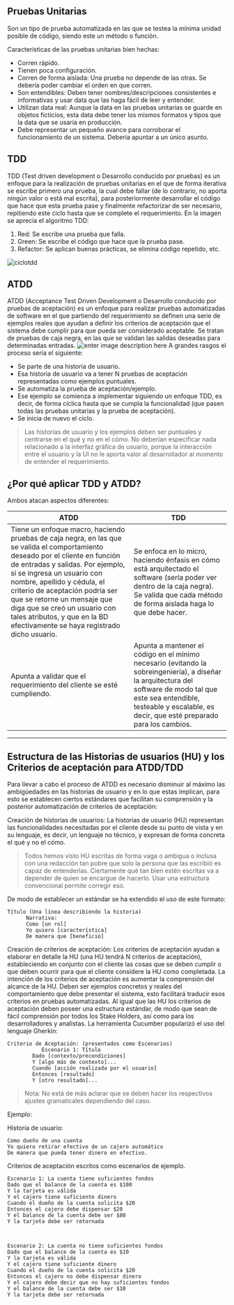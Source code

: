 Pruebas Unitarias
-----------------

Son un tipo de prueba automatizada en las que se testea la mínima unidad posible de código, siendo este un método o función. 

Características de las pruebas unitarias bien hechas:

 - Corren rápido.
 - Tienen poca configuración.
 - Corren de forma aislada: Una prueba no depende de las otras. Se debería poder cambiar el orden en que corren.
 - Son entendibles: Deben tener nombres/descripciones consistentes e
   informativas y usar data que las haga fácil de leer y entender.
 - Utilizan data real: Aunque la data en las pruebas unitarias se guarde en objetos ficticios, esta data debe tener los mismos formatos y tipos que la data que se usaría en producción.
 - Debe representar un pequeño avance para corroborar el funcionamiento de un sistema. Debería apuntar a un único asunto.

TDD
---

TDD (Test driven development o Desarrollo conducido por pruebas) es un enfoque para la realización de pruebas unitarias en el que de forma iterativa se escribe primero una prueba, la cual debe fallar (de lo contrario, no aporta ningún valor o está mal escrita), para posteriormente desarrollar el código que hace que esta prueba pase y finalmente refactorizar de ser necesario, repitiendo este ciclo hasta que se complete el requerimiento. 
En la imagen se aprecia el algoritmo TDD:

 1. Red: Se escribe una prueba que falla.
 2. Green: Se escribe el código que hace que la prueba pase.
 3. Refactor: Se aplican buenas prácticas, se elimina código repetido,
    etc.

![ciclotdd](https://lh3.googleusercontent.com/LE4-IvwcIG3KqBN3PMTgAaxWsR8qBOLUJ3jPKWjlXzmE_2bKmYmsok3dw0qMIo7fSZDnD6zh=s0 "ciclo tdd.jpg")


ATDD
----

ATDD (Acceptance Test Driven Development o Desarrollo conducido por pruebas de aceptación) es un enfoque para realizar pruebas automatizadas de software en el que partiendo del requerimiento se definen una serie de ejemplos reales que ayudan a definir los criterios de aceptación que el sistema debe cumplir para que pueda ser considerado aceptable. Se tratan de pruebas de caja negra, en las que se validan las salidas deseadas para determinadas entradas.
![enter image description here](https://lh3.googleusercontent.com/0lipOCZPgFYliba3CR1SPIhTBv32IP_QVb3ml39uspULxbq4fKSnghwhjCnmZF380cm8LlZO=s0 "ciclo atdd tdd.jpg")
A grandes rasgos el proceso sería el siguiente:

 - Se parte de una historia de usuario.
 - Esa historia de usuario va a tener N pruebas de aceptación
   representadas como ejemplos puntuales.
 - Se automatiza la prueba de aceptación/ejemplo.
 - Ese ejemplo se comienza a implementar siguiendo un enfoque TDD, es decir, de forma cíclica hasta que se cumpla la funcionalidad  (que pasen todas las pruebas unitarias y la prueba de aceptación).
 - Se inicia de nuevo el ciclo.

> Las historias de usuario y los ejemplos deben ser puntuales y
> centrarse en el qué y no en el cómo. No deberían especificar nada
> relacionado a la interfaz gráfica de usuario, porque la interacción
> entre el usuario y la UI no le aporta valor al desarrollador al
> momento de entender el requerimiento.

¿Por qué aplicar TDD y ATDD?
----------------------------

Ambos atacan aspectos diferentes:

| ATDD | TDD |
| --- | --- |
| Tiene un enfoque macro, haciendo pruebas de caja negra, en las que se valida el comportamiento deseado por el cliente en función de entradas y salidas. Por ejemplo, si se ingresa un usuario con nombre, apellido y cédula, el criterio de aceptación podría ser que se retorne un mensaje que diga que se creó un usuario con tales atributos, y que en la BD efectivamente se haya registrado dicho usuario.| Se enfoca en lo micro, haciendo énfasis en cómo está arquitectado el software (sería poder ver dentro de la caja negra). Se valida que cada método de forma aislada haga lo que debe hacer. |
| Apunta a validar que el requerimiento del cliente se esté cumpliendo. | Apunta a mantener el código en el mínimo necesario (evitando la sobreingeniería), a diseñar la arquitectura del software de modo tal que este sea entendible, testeable y escalable, es decir, que esté preparado para los cambios. |

----------




Estructura de las Historias de usuarios (HU) y los  Criterios de aceptación para ATDD/TDD
-----------------------------------------------------

Para llevar a cabo el proceso de ATDD es necesario disminuir al máximo las ambigüedades en las historias de usuario y en lo que estas implican, para esto se establecen ciertos estándares que facilitan su comprensión y la posterior automatización de criterios de aceptación:

  Creación de historias de usuarios: La historias de usuario (HU)
   representan las funcionalidades necesitadas por el cliente desde su
   punto de vista y en su lenguaje, es decir, un lenguaje no técnico, y
   expresan de forma concreta el qué y no el cómo.

 

> Todos hemos visto HU escritas de forma vaga o ambigua o inclusa con una redacción tan pobre que solo la persona que las escribió es capaz de entenderlas. Ciertamente qué tan bien estén escritas va a depender de quien se encargue de hacerlo. Usar una estructura convencional permite corregir eso.

De modo de establecer un estándar se ha extendido el uso de este formato:

 

    Título (Una línea describiendo la historia)
          Narrativa: 
          Como [un rol] 
          Yo quiero [característica] 
          De manera que [beneficio]


Creación de criterios de aceptación: Los criterios de aceptación ayudan a elaborar en detalle la HU (una HU tendrá N criterios de aceptación), estableciendo en conjunto con el cliente las cosas que se deben cumplir o que deben ocurrir para que el cliente considere la HU como completada. La intención de los criterios de aceptación es aumentar la comprensión del alcance de la HU. Deben ser ejemplos concretos y reales del comportamiento que debe presentar el sistema, esto facilitará traducir esos criterios en pruebas automatizadas. Al igual que las HU los criterios de aceptación deben poseer una estructura estándar, de modo que sean de fácil comprensión por todos los Stake Holders, así como para los desarrolladores y analistas. La herramienta Cucumber popularizó el uso del lenguaje Gherkin:

 

    Criterio de Aceptación: (presentados como Escenarios)
    	       Escenario 1: Título 
    		Dado [contexto/precondiciones]
    		Y [algo más de contexto]... 
    		Cuando [acción realizada por el usuario] 
    		Entonces [resultado] 
    		Y [otro resultado]...

> Nota: No está de más aclarar que se deben hacer los respectivos
> ajustes gramaticales dependiendo del caso.

Ejemplo:

Historia de usuario:
    
    Como dueño de una cuenta
    Yo quiero retirar efectivo de un cajero automático
    De manera que pueda tener dinero en efectivo.

Criterios de aceptación escritos como escenarios de ejemplo.

    Escenario 1: La cuenta tiene suficientes fondos
    Dado que el balance de la cuenta es $100
    Y la tarjeta es válida
    Y el cajero tiene suficiente dinero
    Cuando el dueño de la cuenta solicita $20
    Entonces el cajero debe dispensar $20
    Y el balance de la cuenta debe ser $80
    Y la tarjeta debe ser retornada

   

    Escenario 2: La cuenta no tiene suficientes fondos
    Dado que el balance de la cuenta es $10
    Y la tarjeta es válida
    Y el cajero tiene suficiente dinero
    Cuando el dueño de la cuenta solicita $20
    Entonces el cajero no debe dispensar dinero
    Y el cajero debe decir que no hay suficientes fondos
    Y el balance de la cuenta debe ser $10
    Y la tarjeta debe ser retornada



